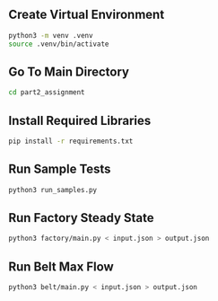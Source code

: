 ## Create Virtual Environment
```bash
python3 -m venv .venv
source .venv/bin/activate
```

## Go To Main Directory
```bash
cd part2_assignment
```

## Install Required Libraries
```bash
pip install -r requirements.txt
```

## Run Sample Tests
```bash
python3 run_samples.py
```

## Run Factory Steady State
```bash
python3 factory/main.py < input.json > output.json
```

## Run Belt Max Flow
```bash
python3 belt/main.py < input.json > output.json
```
